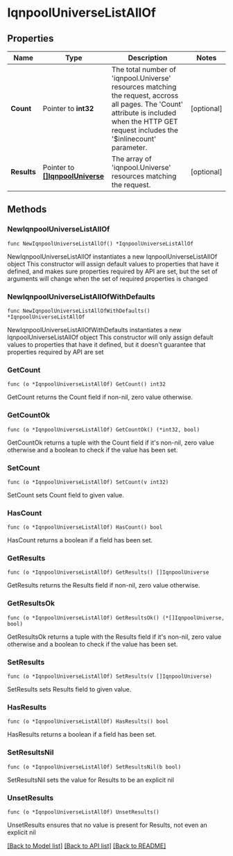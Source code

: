 # IqnpoolUniverseListAllOf

## Properties

Name | Type | Description | Notes
------------ | ------------- | ------------- | -------------
**Count** | Pointer to **int32** | The total number of &#39;iqnpool.Universe&#39; resources matching the request, accross all pages. The &#39;Count&#39; attribute is included when the HTTP GET request includes the &#39;$inlinecount&#39; parameter. | [optional] 
**Results** | Pointer to [**[]IqnpoolUniverse**](IqnpoolUniverse.md) | The array of &#39;iqnpool.Universe&#39; resources matching the request. | [optional] 

## Methods

### NewIqnpoolUniverseListAllOf

`func NewIqnpoolUniverseListAllOf() *IqnpoolUniverseListAllOf`

NewIqnpoolUniverseListAllOf instantiates a new IqnpoolUniverseListAllOf object
This constructor will assign default values to properties that have it defined,
and makes sure properties required by API are set, but the set of arguments
will change when the set of required properties is changed

### NewIqnpoolUniverseListAllOfWithDefaults

`func NewIqnpoolUniverseListAllOfWithDefaults() *IqnpoolUniverseListAllOf`

NewIqnpoolUniverseListAllOfWithDefaults instantiates a new IqnpoolUniverseListAllOf object
This constructor will only assign default values to properties that have it defined,
but it doesn't guarantee that properties required by API are set

### GetCount

`func (o *IqnpoolUniverseListAllOf) GetCount() int32`

GetCount returns the Count field if non-nil, zero value otherwise.

### GetCountOk

`func (o *IqnpoolUniverseListAllOf) GetCountOk() (*int32, bool)`

GetCountOk returns a tuple with the Count field if it's non-nil, zero value otherwise
and a boolean to check if the value has been set.

### SetCount

`func (o *IqnpoolUniverseListAllOf) SetCount(v int32)`

SetCount sets Count field to given value.

### HasCount

`func (o *IqnpoolUniverseListAllOf) HasCount() bool`

HasCount returns a boolean if a field has been set.

### GetResults

`func (o *IqnpoolUniverseListAllOf) GetResults() []IqnpoolUniverse`

GetResults returns the Results field if non-nil, zero value otherwise.

### GetResultsOk

`func (o *IqnpoolUniverseListAllOf) GetResultsOk() (*[]IqnpoolUniverse, bool)`

GetResultsOk returns a tuple with the Results field if it's non-nil, zero value otherwise
and a boolean to check if the value has been set.

### SetResults

`func (o *IqnpoolUniverseListAllOf) SetResults(v []IqnpoolUniverse)`

SetResults sets Results field to given value.

### HasResults

`func (o *IqnpoolUniverseListAllOf) HasResults() bool`

HasResults returns a boolean if a field has been set.

### SetResultsNil

`func (o *IqnpoolUniverseListAllOf) SetResultsNil(b bool)`

 SetResultsNil sets the value for Results to be an explicit nil

### UnsetResults
`func (o *IqnpoolUniverseListAllOf) UnsetResults()`

UnsetResults ensures that no value is present for Results, not even an explicit nil

[[Back to Model list]](../README.md#documentation-for-models) [[Back to API list]](../README.md#documentation-for-api-endpoints) [[Back to README]](../README.md)


